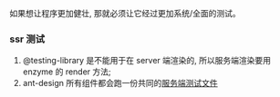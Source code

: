 如果想让程序更加健壮, 那就必须让它经过更加系统/全面的测试。

### ssr 测试

1. @testing-library 是不能用于在 server 端渲染的, 所以服务端渲染要用 enzyme 的 render 方法;
2. ant-design 所有组件都会跑一份共同的[服务端测试文件](https://github.com/ant-design/ant-design/blob/a754d9f60a565acf73c05a2ce78ecb827f621366/tests/shared/demoTest.ts)
